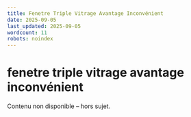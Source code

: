 ```yaml
---
title: Fenetre Triple Vitrage Avantage Inconvénient
date: 2025-09-05
last_updated: 2025-09-05
wordcount: 11
robots: noindex
---
```


# fenetre triple vitrage avantage inconvénient

Contenu non disponible – hors sujet.